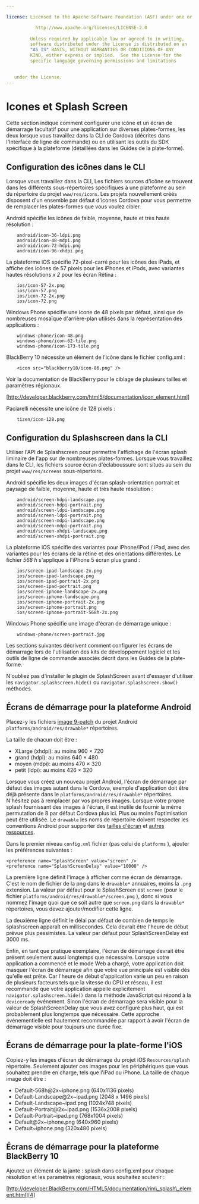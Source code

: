 ```yaml
---

license: Licensed to the Apache Software Foundation (ASF) under one or more contributor license agreements. Voir le fichier des Remarques distribué avec ce travail d'information additionnel concernant les droits d'auteur. L'ASF vous licencis ce fichier sous licence Apache, Version 2.0 (la "licence") ; vous ne pouvez utiliser ce fichier qu'en conformité avec la licence. You may obtain a copy of the License at

           http://www.apache.org/licenses/LICENSE-2.0
    
         Unless required by applicable law or agreed to in writing,
         software distributed under the License is distributed on an
         "AS IS" BASIS, WITHOUT WARRANTIES OR CONDITIONS OF ANY
         KIND, either express or implied.  See the License for the
         specific language governing permissions and limitations
    

   under the License.
---
```


# Icones et Splash Screen

Cette section indique comment configurer une icône et un écran de démarrage facultatif pour une application sur diverses plates-formes, les deux lorsque vous travaillez dans la CLI de Cordova (décrites dans l'Interface de ligne de commande) ou en utilisant les outils du SDK spécifique à la plateforme (détaillées dans les Guides de la plate-forme).

## Configuration des icônes dans le CLI

Lorsque vous travaillez dans la CLI, Les fichiers sources d'icône se trouvent dans les différents sous-répertoires spécifiques à une plateforme au sein du répertoire du projet `www/res/icons`. Les projets nouvellement créés disposent d'un ensemble par défaut d'icones Cordova pour vous permettre de remplacer les plates-formes que vous voulez cibler.

Android spécifie les icônes de faible, moyenne, haute et très haute résolution :

        android/icon-36-ldpi.png
        android/icon-48-mdpi.png
        android/icon-72-hdpi.png
        android/icon-96-xhdpi.png
    

La plateforme iOS spécifie 72-pixel-carré pour les icônes des iPads, et affiche des icônes de 57 pixels pour les iPhones et iPods, avec variantes hautes résolutions *x 2* pour les écran Rétina :

        ios/icon-57-2x.png
        ios/icon-57.png
        ios/icon-72-2x.png
        ios/icon-72.png
    

Windows Phone spécifie une icone de 48 pixels par défaut, ainsi que de nombreuses mosaïque d'arrière-plan utilisés dans la représentation des applications :

        windows-phone/icon-48.png
        windows-phone/icon-62-tile.png
        windows-phone/icon-173-tile.png
    

BlackBerry 10 nécessite un élément de l'icône dans le fichier config.xml :

        <icon src="blackberry10/icon-86.png" />
    

Voir la documentation de BlackBerry pour le ciblage de plusieurs tailles et paramètres régionaux.

[http://developer.blackberry.com/html5/documentation/icon_element.html]

Paciarelli nécessite une icône de 128 pixels :

        tizen/icon-128.png
    

## Configuration du Splashscreen dans la CLI

Utiliser l'API de Splashscreen pour permettre l'affichage de l'écran splash liminaire de l'app sur de nombreuses plates-formes. Lorsque vous travaillez dans le CLI, les fichiers source écran d'éclaboussure sont situés au sein du projet `www/res/screens` sous-répertoire.

Android spécifie les deux images d'écran splash-orientation portrait et paysage de faible, moyenne, haute et très haute résolution :

        android/screen-hdpi-landscape.png
        android/screen-hdpi-portrait.png
        android/screen-ldpi-landscape.png
        android/screen-ldpi-portrait.png
        android/screen-mdpi-landscape.png
        android/screen-mdpi-portrait.png
        android/screen-xhdpi-landscape.png
        android/screen-xhdpi-portrait.png
    

La plateforme iOS spécifie des variantes pour iPhone/iPod / iPad, avec des variantes pour les écrans de la rétine et des orientations différentes. Le fichier *568 h* s'applique à l'iPhone 5 écran plus grand :

        ios/screen-ipad-landscape-2x.png
        ios/screen-ipad-landscape.png
        ios/screen-ipad-portrait-2x.png
        ios/screen-ipad-portrait.png
        ios/screen-iphone-landscape-2x.png
        ios/screen-iphone-landscape.png
        ios/screen-iphone-portrait-2x.png
        ios/screen-iphone-portrait.png
        ios/screen-iphone-portrait-568h-2x.png
    

Windows Phone spécifie une image d'écran de démarrage unique :

        windows-phone/screen-portrait.jpg
    

Les sections suivantes décrivent comment configurer les écrans de démarrage lors de l'utilisation des kits de développement logiciel et les outils de ligne de commande associés décrit dans les Guides de la plate-forme.

N'oubliez pas d'installer le plugin de SplashScreen avant d'essayer d'utiliser les `navigator.splashscreen.hide()` ou `navigator.splashscreen.show()` méthodes.

## Écrans de démarrage pour la plateforme Android

Placez-y les fichiers [image 9-patch][1] du projet Android `platforms/android/res/drawable*` répertoires.

 [1]: https://developer.android.com/tools/help/draw9patch.html

La taille de chacun doit être :

*   XLarge (xhdpi): au moins 960 × 720
*   grand (hdpi): au moins 640 × 480
*   moyen (mdpi): au moins 470 × 320
*   petit (ldpi): au moins 426 × 320

Lorsque vous créez un nouveau projet Android, l'écran de démarrage par défaut des images autant dans le Cordova, exemple d'application doit être déjà présente dans le `platforms/android/res/drawable*` répertoires. N'hésitez pas à remplacer par vos propres images. Lorsque votre propre splash fournissant des images à l'écran, il est inutile de fournir la même permutation de 8 par défaut Cordova plus ici. Plus ou moins l'optimisation peut être utilisée. Le `drawable` les noms de répertoire doivent respecter les conventions Android pour supporter des [tailles d'écran][2] et [autres ressources][3].

 [2]: http://developer.android.com/guide/practices/screens_support.html
 [3]: http://developer.android.com/guide/topics/resources/providing-resources.html#AlternativeResources

Dans le premier niveau `config.xml` fichier (pas celui de `platforms` ), ajouter les préférences suivantes :

    <preference name="SplashScreen" value="screen" />
    <preference name="SplashScreenDelay" value="10000" />
    

La première ligne définit l'image à afficher comme écran de démarrage. C'est le nom de fichier de la png dans le `drawable*` annuaires, moins la `.png` extension. La valeur par défaut pour le SplashScreen est `screen` (pour le fichier `platforms/android/res/drawable*/screen.png` ), donc si vous nommez l'image quoi que ce soit autre que `screen.png` dans la `drawable*` répertoires, vous devez ajouter/modifier cette ligne.

La deuxième ligne définit le délai par défaut de combien de temps le splashscreen apparaît en millisecondes. Cela devrait être l'heure de début prévue plus pessimistes. La valeur par défaut pour SplashScreenDelay est 3000 ms.

Enfin, en tant que pratique exemplaire, l'écran de démarrage devrait être présent seulement aussi longtemps que nécessaire. Lorsque votre application a commencé et le mode Web a chargé, votre application doit masquer l'écran de démarrage afin que votre vue principale est visible dès qu'elle est prête. Car l'heure de début d'application varie un peu en raison de plusieurs facteurs tels que la vitesse du CPU et réseau, il est recommandé que votre application appelle explicitement `navigator.splashscreen.hide()` dans la méthode JavaScript qui répond à la `deviceready` événement. Sinon l'écran de démarrage sera visible pour la valeur de SplashScreenDelay que vous avez configuré plus haut, qui est probablement plus longtemps que nécessaire. Cette approche événementielle est hautement recommandée par rapport à avoir l'écran de démarrage visible pour toujours une durée fixe.

## Écrans de démarrage pour la plate-forme l'iOS

Copiez-y les images d'écran de démarrage du projet iOS `Resources/splash` répertoire. Seulement ajouter ces images pour les périphériques que vous souhaitez prendre en charge, tels que l'iPad ou iPhone. La taille de chaque image doit être :

*   Default-568h@2x~iphone.png (640x1136 pixels)
*   Default-Landscape@2x~ipad.png (2048 x 1496 pixels)
*   Default-Landscape~ipad.png (1024x748 pixels)
*   Default-Portrait@2x~ipad.png (1536x2008 pixels)
*   Default-Portrait~ipad.png (768x1004 pixels)
*   Default@2x~iphone.png (640x960 pixels)
*   Default~iphone.png (320x480 pixels)

## Écrans de démarrage pour la plateforme BlackBerry 10

Ajoutez un élément de la jante : splash dans config.xml pour chaque résolution et les paramètres régionaux, vous souhaitez soutenir :

[http://developer.BlackBerry.com/HTML5/documentation/rim\_splash\_element.html][4]

 [4]: http://developer.blackberry.com/html5/documentation/rim_splash_element.html